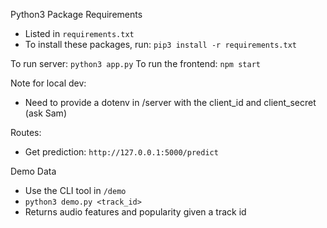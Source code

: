 Python3 Package Requirements 
- Listed in `requirements.txt` 
- To install these packages, run: `pip3 install -r requirements.txt`

To run server: `python3 app.py` 
To run the frontend: `npm start` 

Note for local dev:
- Need to provide a dotenv in /server with the client_id and client_secret (ask Sam)

Routes: 
- Get prediction: `http://127.0.0.1:5000/predict`

Demo Data 
- Use the CLI tool in `/demo` 
- `python3 demo.py <track_id>` 
- Returns audio features and popularity given a track id